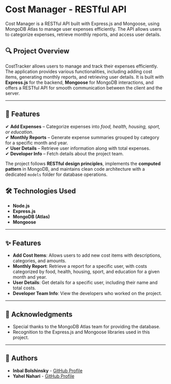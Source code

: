# Cost Manager - RESTful API

Cost Manager is a RESTful API built with Express.js and Mongoose, using MongoDB Atlas to manage user expenses efficiently.
The API allows users to categorize expenses, retrieve monthly reports, and access user details.


## 🔍 **Project Overview**
CostTracker allows users to manage and track their expenses efficiently. The application provides various functionalities, including adding cost items, generating monthly reports, and retrieving user details. It is built with **Express.js** for the backend, **Mongoose** for MongoDB interactions, and offers a RESTful API for smooth communication between the client and the server.

---

## 🚀 Features

✔ **Add Expenses** – Categorize expenses into *food, health, housing, sport, or education*.  
✔ **Monthly Reports** – Generate expense summaries grouped by category for a specific month and year.  
✔ **User Details** – Retrieve user information along with total expenses.  
✔ **Developer Info** – Fetch details about the project team.  

The project follows **RESTful design principles**, implements the **computed pattern** in MongoDB, and maintains clean code architecture with a dedicated `models` folder for database operations.

## 🛠 Technologies Used

- **Node.js**
- **Express.js**
- **MongoDB (Atlas)**
- **Mongoose**

---

## ✨ **Features**
+ **Add Cost Items**: Allows users to add new cost items with descriptions, categories, and amounts.
+ **Monthly Report**: Retrieve a report for a specific user, with costs categorized by food, health, housing, sport, and education for a given month and year.
+ **User Details**: Get details for a specific user, including their name and total costs.
+ **Developer Team Info**: View the developers who worked on the project.

---

## 🙌 **Acknowledgments**
+ Special thanks to the MongoDB Atlas team for providing the database.
+ Recognition to the Express.js and Mongoose libraries used in this project.

---

## 👥 **Authors**
+ **Inbal Bolshinsky** - [GitHub Profile](https://github.com/InbalBolshinsky)
+ **Yahel Nahari** - [GitHub Profile](https://github.com/Yaheln)

